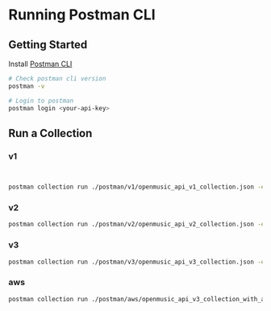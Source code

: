 # Running Postman CLI

## Getting Started

Install [Postman CLI](https://learning.postman.com/docs/postman-cli/postman-cli-installation/)

```bash
# Check postman cli version
postman -v

# Login to postman
postman login <your-api-key>
```

## Run a Collection

### v1

```bash


postman collection run ./postman/v1/openmusic_api_v1_collection.json -e ./postman/v1/openmusic_api_v1_environment.json
```

### v2

```bash
postman collection run ./postman/v2/openmusic_api_v2_collection.json -e ./postman/v2/openmusic_api_v2_environment.json
```

### v3

```bash
postman collection run ./postman/v3/openmusic_api_v3_collection.json -e ./postman/v3/openmusic_api_v3_environment.json
```

### aws

```bash
postman collection run ./postman/aws/openmusic_api_v3_collection_with_aws.json -e ./postman/aws/openmusic_api_v3_environment_with_aws.json --env-var host=<your_host>
```
